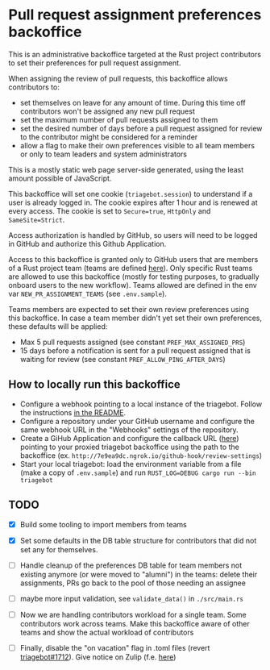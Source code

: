 # Pull request assignment preferences backoffice

This is an administrative backoffice targeted at the Rust project contributors to set their preferences for pull request assignment.

When assigning the review of pull requests, this backoffice allows contributors to:
- set themselves on leave for any amount of time. During this time off contributors won't be assigned any new pull request
- set the maximum number of pull requests assigned to them
- set the desired number of days before a pull request assigned for review to the contributor might be considered for a reminder
- allow a flag to make their own preferences visible to all team members or only to team leaders and system administrators

This is a mostly static web page server-side generated, using the least amount possible of JavaScript.

This backoffice will set one cookie (`triagebot.session`) to understand if a user is already logged in. The cookie expires after
1 hour and is renewed at every access. The cookie is set to `Secure=true`, `HttpOnly` and `SameSite=Strict`.

Access authorization is handled by GitHub, so users will need to be logged in GitHub and authorize this Github Application.

Access to this backoffice is granted only to GitHub users that are members of a Rust project team (teams are defined [here](https://github.com/rust-lang/team/tree/HEAD/teams)). Only specific Rust teams are allowed to use this backoffice (mostly for testing purposes, to gradually onboard users to the new workflow). Teams allowed are defined in the env var `NEW_PR_ASSIGNMENT_TEAMS` (see `.env.sample`).

Teams members are expected to set their own review preferences using this backoffice. In case a team member didn't yet set their own preferences, these defaults will be applied:
- Max 5 pull requests assigned (see constant `PREF_MAX_ASSIGNED_PRS`)
- 15 days before a notification is sent for a pull request assigned that is waiting for review (see constant `PREF_ALLOW_PING_AFTER_DAYS`)

## How to locally run this backoffice

- Configure a webhook pointing to a local instance of the triagebot. Follow the instructions [in the README](https://github.com/rust-lang/triagebot#configure-webhook-forwarding).
- Configure a repository under your GitHub username and configure the same webhook URL in the "Webhooks" settings of the repository.
- Create a GiHub Application and configure the callback URL ([here](https://github.com/settings/apps)) pointing to your proxied triagebot backoffice using the path to the backoffice (ex. `http://7e9ea9dc.ngrok.io/github-hook/review-settings`) 
- Start your local triagebot: load the environment variable from a file (make a copy of `.env.sample`) and run `RUST_LOG=DEBUG cargo run --bin triagebot`

## TODO

- [x] Build some tooling to import members from teams
- [x] Set some defaults in the DB table structure for contributors that did not set any for themselves.
- [ ] Handle cleanup of the preferences DB table for team members not existing anymore (or were moved to "alumni") in the teams: delete their assignments, PRs go back to the pool of those needing an assignee
- [ ] maybe more input validation, see `validate_data()` in `./src/main.rs`
- [ ] Now we are handling contributors workload for a single team. Some contributors work across teams. Make this backoffice aware of other teams and show the actual workload of contributors
- [ ] Finally, disable the "on vacation" flag in .toml files (revert [triagebot#1712](https://github.com/rust-lang/triagebot/pull/1712)). Give notice on Zulip (f.e. [here](https://rust-lang.zulipchat.com/#narrow/stream/131828-t-compiler/topic/.22on_vacation.22.20triagebot.20config))

